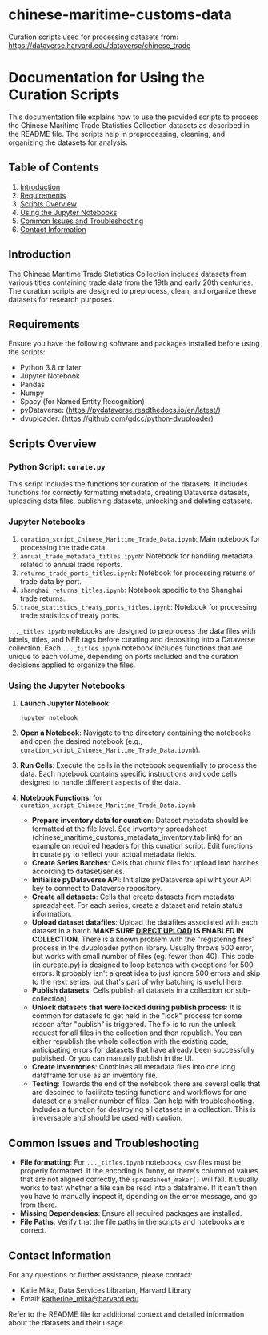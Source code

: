 # chinese-maritime-customs-data
 Curation scripts used for processing datasets from: https://dataverse.harvard.edu/dataverse/chinese_trade

# Documentation for Using the Curation Scripts

This documentation file explains how to use the provided scripts to process the Chinese Maritime Trade Statistics Collection datasets as described in the README file. The scripts help in preprocessing, cleaning, and organizing the datasets for analysis.

## Table of Contents
1. [Introduction](#introduction)
2. [Requirements](#requirements)
3. [Scripts Overview](#scripts-overview)
4. [Using the Jupyter Notebooks](#using-the-jupyter-notebooks)
5. [Common Issues and Troubleshooting](#common-issues-and-troubleshooting)
6. [Contact Information](#contact-information)

## Introduction
The Chinese Maritime Trade Statistics Collection includes datasets from various titles containing trade data from the 19th and early 20th centuries. The curation scripts are designed to preprocess, clean, and organize these datasets for research purposes.

## Requirements
Ensure you have the following software and packages installed before using the scripts:
- Python 3.8 or later
- Jupyter Notebook
- Pandas
- Numpy
- Spacy (for Named Entity Recognition)
- pyDataverse: (https://pydataverse.readthedocs.io/en/latest/)
- dvuploader: (https://github.com/gdcc/python-dvuploader)


## Scripts Overview
### Python Script: `curate.py`
This script includes the functions for curation of the datasets. It includes functions for correctly formatting metadata, creating Dataverse datasets, uploading data files, publishing datasets, unlocking and deleting datasets.

### Jupyter Notebooks
1. `curation_script_Chinese_Maritime_Trade_Data.ipynb`: Main notebook for processing the trade data.
2. `annual_trade_metadata_titles.ipynb`: Notebook for handling metadata related to annual trade reports.
3. `returns_trade_ports_titles.ipynb`: Notebook for processing returns of trade data by port.
4. `shanghai_returns_titles.ipynb`: Notebook specific to the Shanghai trade returns.
5. `trade_statistics_treaty_ports_titles.ipynb`: Notebook for processing trade statistics of treaty ports.

`..._titles.ipynb` notebooks are designed to preprocess the data files with labels, titles, and NER tags before curating and depositing into a Dataverse collection. Each `..._titles.ipynb` notebook includes functions that are unique to each volume, depending on ports included and the curation decisions applied to organize the files.

### Using the Jupyter Notebooks
1. **Launch Jupyter Notebook**:
    ```bash
    jupyter notebook
    ```
    
2. **Open a Notebook**: Navigate to the directory containing the notebooks and open the desired notebook (e.g., `curation_script_Chinese_Maritime_Trade_Data.ipynb`).

4. **Run Cells**: Execute the cells in the notebook sequentially to process the data. Each notebook contains specific instructions and code cells designed to handle different aspects of the data.

5. **Notebook Functions**: for `curation_script_Chinese_Maritime_Trade_Data.ipynb`
    - **Prepare inventory data for curation**: Dataset metadata should be formatted at the file level. See inventory spreadsheet (chinese_maritime_customs_metadata_inventory.tab link) for an example on required headers for this curation script. Edit functions in curate.py to reflect your actual metadata fields. 
    - **Create Series Batches**: Cells that chunk files for upload into batches according to dataset/series. 
    - **Initialize pyDataverse API**: Initialize pyDataverse api wiht your API key to connect to Dataverse repository.
    - **Create all datasets**: Cells that create datasets from metadata spreadsheet. For each series, create a dataset and retain status information.
    - **Upload dataset datafiles**: Upload the datafiles associated with each dataset in a batch **MAKE SURE [DIRECT UPLOAD](https://guides.dataverse.org/en/latest/developers/big-data-support.html#id5) IS ENABLED IN COLLECTION**. There is a known problem with the "registering files" process in the dvuploader python library. Usually throws 500 error, but works with small number of files (eg. fewer than 40). This code (in cureate.py) is designed to  loop batches with exceptions for 500 errors. It probably isn't a great idea to just ignore 500 errors and skip to the next series, but that's part of why batching is useful here.
    - **Publish datasets**: Cells publish all datasets in a collection (or sub-collection).
    - **Unlock datasets that were locked during publish process**: It is common for datasets to get held in the "lock" process for some reason after "publish" is triggered. The fix is to run the unlock request for all files in the collection and then republish. You can either republish the whole collection with the existing code, anticipating errors for datasets that have already been successfully published. Or you can manually publish in the UI.
    - **Create Inventories**: Combines all metadata files into one long dataframe for use as an inventory file.
    - **Testing**: Towards the end of the notebook there are several cells that are descined to facilitate testing functions and workflows for one dataset or a smaller number of files. Can help with troubleshooting. Includes a function for destroying all datasets in a collection. This is irreversable and should be used with caution. 

## Common Issues and Troubleshooting
- **File formatting**: For `..._titles.ipynb` notebooks, csv files must be properly formatted. If the encoding is funny, or there's column of values that are not aligned correctly, the `spreadsheet_maker()` will fail. It usually works to test whether a file can be read into a dataframe. If it can't then you have to manually inspect it, dpending on the error message, and go from there.
- **Missing Dependencies**: Ensure all required packages are installed. 
- **File Paths**: Verify that the file paths in the scripts and notebooks are correct.

## Contact Information
For any questions or further assistance, please contact:
- Katie Mika, Data Services Librarian, Harvard Library
- Email: katherine_mika@harvard.edu

Refer to the README file for additional context and detailed information about the datasets and their usage.
